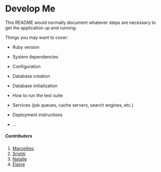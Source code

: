 # Develop Me

This README would normally document whatever steps are necessary to get the
application up and running.

Things you may want to cover:

* Ruby version

* System dependencies

* Configuration

* Database creation

* Database initialization

* How to run the test suite

* Services (job queues, cache servers, search engines, etc.)

* Deployment instructions

* ...

##### Contributers
  1. [Marcellino]()
  2. [Srishti]()
  3. [Natalie]()
  4. [Elaine]()
